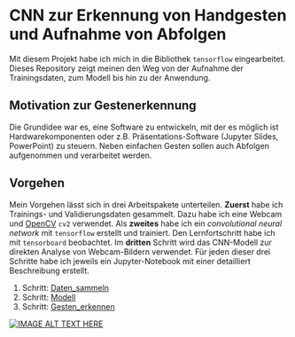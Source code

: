 # CNN zur Erkennung von Handgesten und Aufnahme von Abfolgen
Mit diesem Projekt habe ich mich in die Bibliothek ```tensorflow``` eingearbeitet. Dieses Repository zeigt meinen den Weg von der Aufnahme der Trainingsdaten, zum Modell bis hin zu der Anwendung.
## Motivation zur Gestenerkennung
Die Grundidee war es, eine Software zu entwickeln, mit der es möglich ist Hardwarekomponenten oder z.B. Präsentations-Software (Jupyter Slides, PowerPoint) zu steuern. Neben einfachen Gesten sollen auch Abfolgen aufgenommen und verarbeitet werden. 

## Vorgehen
Mein Vorgehen lässt sich in drei Arbeitspakete unterteilen. __Zuerst__ habe ich Trainings- und Validierungsdaten gesammelt. Dazu habe ich eine Webcam und [OpenCV](https://docs.opencv.org/3.0-beta/doc/py_tutorials/py_tutorials.html) ```cv2``` verwendet. Als __zweites__ habe ich ein *convolutional neural network* mit ```tensorflow``` erstellt und trainiert. Den Lernfortschritt habe ich mit ```tensorboard``` beobachtet. Im __dritten__ Schritt wird das CNN-Modell zur direkten Analyse von Webcam-Bildern verwendet. Für jeden dieser drei Schritte habe ich jeweils ein Jupyter-Notebook mit einer detailliert Beschreibung erstellt.

1. Schritt: [Daten_sammeln](https://github.com/Tocha4/gesture_recognition/blob/master/beschreibung/Daten_sammeln.ipynb)
2. Schritt: [Modell](https://github.com/Tocha4/gesture_recognition/blob/master/beschreibung/Modell.ipynb)
3. Schritt: [Gesten_erkennen](https://github.com/Tocha4/gesture_recognition/blob/master/beschreibung/Gesten_erkennen.ipynb)

[![IMAGE ALT TEXT HERE](movie.gif)](http://www.youtube.com/watch?v=BbtzxUtnSDU)


